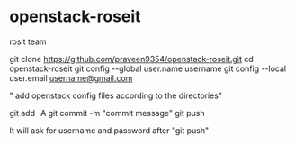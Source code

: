 # openstack-roseit
rosit team


git clone https://github.com/praveen9354/openstack-roseit.git
cd openstack-roseit
git config --global user.name username
git config --local user.email username@gmail.com

"  add openstack  config files according to the directories"


git add -A
git commit -m "commit message"
git push

It will ask for username and password after "git push"


